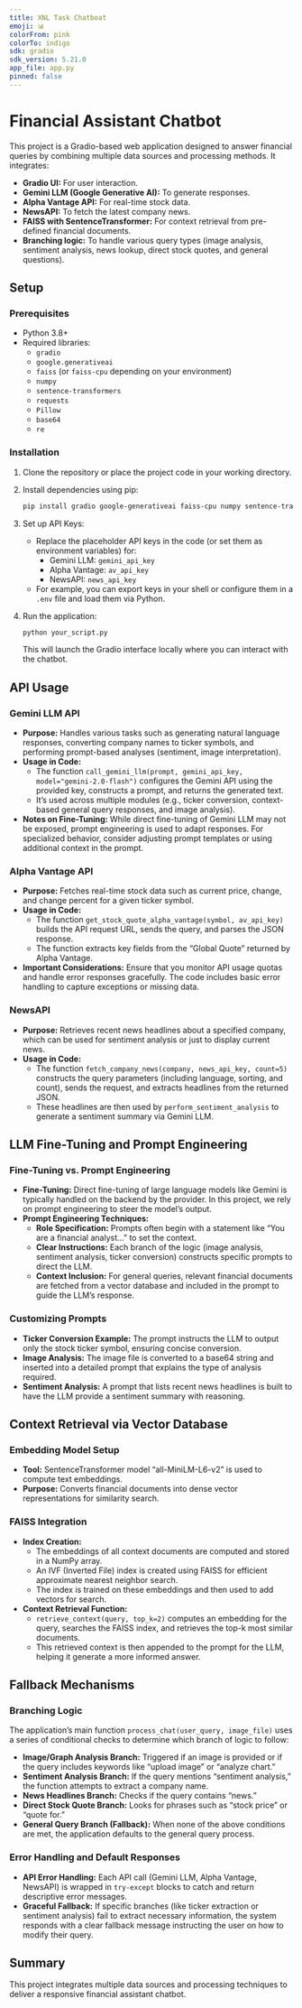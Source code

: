 ```yaml
---
title: XNL Task Chatboat
emoji: 📊
colorFrom: pink
colorTo: indigo
sdk: gradio
sdk_version: 5.21.0
app_file: app.py
pinned: false
---
```

# Financial Assistant Chatbot

This project is a Gradio-based web application designed to answer financial queries by combining multiple data sources and processing methods. It integrates:

* **Gradio UI:** For user interaction.
* **Gemini LLM (Google Generative AI):** To generate responses.
* **Alpha Vantage API:** For real-time stock data.
* **NewsAPI:** To fetch the latest company news.
* **FAISS with SentenceTransformer:** For context retrieval from pre-defined financial documents.
* **Branching logic:** To handle various query types (image analysis, sentiment analysis, news lookup, direct stock quotes, and general questions).

## Setup

### Prerequisites

* Python 3.8+
* Required libraries:
    * `gradio`
    * `google.generativeai`
    * `faiss` (or `faiss-cpu` depending on your environment)
    * `numpy`
    * `sentence-transformers`
    * `requests`
    * `Pillow`
    * `base64`
    * `re`

### Installation

1.  Clone the repository or place the project code in your working directory.
2.  Install dependencies using pip:

    ```bash
    pip install gradio google-generativeai faiss-cpu numpy sentence-transformers requests pillow
    ```

3.  Set up API Keys:
    * Replace the placeholder API keys in the code (or set them as environment variables) for:
        * Gemini LLM: `gemini_api_key`
        * Alpha Vantage: `av_api_key`
        * NewsAPI: `news_api_key`
    * For example, you can export keys in your shell or configure them in a `.env` file and load them via Python.

4.  Run the application:

    ```bash
    python your_script.py
    ```

    This will launch the Gradio interface locally where you can interact with the chatbot.

## API Usage

### Gemini LLM API

* **Purpose:** Handles various tasks such as generating natural language responses, converting company names to ticker symbols, and performing prompt-based analyses (sentiment, image interpretation).
* **Usage in Code:**
    * The function `call_gemini_llm(prompt, gemini_api_key, model="gemini-2.0-flash")` configures the Gemini API using the provided key, constructs a prompt, and returns the generated text.
    * It’s used across multiple modules (e.g., ticker conversion, context-based general query responses, and image analysis).
* **Notes on Fine-Tuning:** While direct fine-tuning of Gemini LLM may not be exposed, prompt engineering is used to adapt responses. For specialized behavior, consider adjusting prompt templates or using additional context in the prompt.

### Alpha Vantage API

* **Purpose:** Fetches real-time stock data such as current price, change, and change percent for a given ticker symbol.
* **Usage in Code:**
    * The function `get_stock_quote_alpha_vantage(symbol, av_api_key)` builds the API request URL, sends the query, and parses the JSON response.
    * The function extracts key fields from the “Global Quote” returned by Alpha Vantage.
* **Important Considerations:** Ensure that you monitor API usage quotas and handle error responses gracefully. The code includes basic error handling to capture exceptions or missing data.

### NewsAPI

* **Purpose:** Retrieves recent news headlines about a specified company, which can be used for sentiment analysis or just to display current news.
* **Usage in Code:**
    * The function `fetch_company_news(company, news_api_key, count=5)` constructs the query parameters (including language, sorting, and count), sends the request, and extracts headlines from the returned JSON.
    * These headlines are then used by `perform_sentiment_analysis` to generate a sentiment summary via Gemini LLM.

## LLM Fine-Tuning and Prompt Engineering

### Fine-Tuning vs. Prompt Engineering

* **Fine-Tuning:** Direct fine-tuning of large language models like Gemini is typically handled on the backend by the provider. In this project, we rely on prompt engineering to steer the model’s output.
* **Prompt Engineering Techniques:**
    * **Role Specification:** Prompts often begin with a statement like “You are a financial analyst…” to set the context.
    * **Clear Instructions:** Each branch of the logic (image analysis, sentiment analysis, ticker conversion) constructs specific prompts to direct the LLM.
    * **Context Inclusion:** For general queries, relevant financial documents are fetched from a vector database and included in the prompt to guide the LLM’s response.

### Customizing Prompts

* **Ticker Conversion Example:** The prompt instructs the LLM to output only the stock ticker symbol, ensuring concise conversion.
* **Image Analysis:** The image file is converted to a base64 string and inserted into a detailed prompt that explains the type of analysis required.
* **Sentiment Analysis:** A prompt that lists recent news headlines is built to have the LLM provide a sentiment summary with reasoning.

## Context Retrieval via Vector Database

### Embedding Model Setup

* **Tool:** SentenceTransformer model “all-MiniLM-L6-v2” is used to compute text embeddings.
* **Purpose:** Converts financial documents into dense vector representations for similarity search.

### FAISS Integration

* **Index Creation:**
    * The embeddings of all context documents are computed and stored in a NumPy array.
    * An IVF (Inverted File) index is created using FAISS for efficient approximate nearest neighbor search.
    * The index is trained on these embeddings and then used to add vectors for search.
* **Context Retrieval Function:**
    * `retrieve_context(query, top_k=2)` computes an embedding for the query, searches the FAISS index, and retrieves the top-k most similar documents.
    * This retrieved context is then appended to the prompt for the LLM, helping it generate a more informed answer.

## Fallback Mechanisms

### Branching Logic

The application’s main function `process_chat(user_query, image_file)` uses a series of conditional checks to determine which branch of logic to follow:

* **Image/Graph Analysis Branch:** Triggered if an image is provided or if the query includes keywords like “upload image” or “analyze chart.”
* **Sentiment Analysis Branch:** If the query mentions “sentiment analysis,” the function attempts to extract a company name.
* **News Headlines Branch:** Checks if the query contains “news.”
* **Direct Stock Quote Branch:** Looks for phrases such as “stock price” or “quote for.”
* **General Query Branch (Fallback):** When none of the above conditions are met, the application defaults to the general query process.

### Error Handling and Default Responses

* **API Error Handling:** Each API call (Gemini LLM, Alpha Vantage, NewsAPI) is wrapped in `try-except` blocks to catch and return descriptive error messages.
* **Graceful Fallback:** If specific branches (like ticker extraction or sentiment analysis) fail to extract necessary information, the system responds with a clear fallback message instructing the user on how to modify their query.

## Summary

This project integrates multiple data sources and processing techniques to deliver a responsive financial assistant chatbot.
